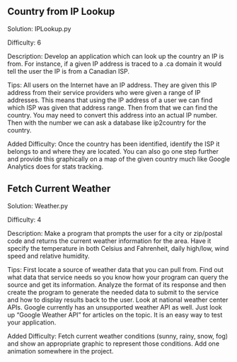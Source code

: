 Country from IP Lookup
----------------------
Solution: IPLookup.py

Difficulty: 6

Description: Develop an application which can look up the country an IP is from. For instance, if a given IP address is traced to a .ca domain it would tell the user the IP is from a Canadian ISP.

Tips: All users on the Internet have an IP address. They are given this IP address from their service providers who were given a range of IP addresses. This means that using the IP address of a user we can find which ISP was given that address range. Then from that we can find the country. You may need to convert this address into an actual IP number. Then with the number we can ask a database like ip2country for the country.

Added Difficulty: Once the country has been identified, identify the ISP it belongs to and where they are located. You can also go one step further and provide this graphically on a map of the given country much like Google Analytics does for stats tracking.

Fetch Current Weather
---------------------
Solution: Weather.py

Difficulty: 4

Description: Make a program that prompts the user for a city or zip/postal code and returns the current weather information for the area. Have it specify the temperature in both Celsius and Fahrenheit, daily high/low, wind speed and relative humidity.

Tips: First locate a source of weather data that you can pull from. Find out what data that service needs so you know how your program can query the source and get its information. Analyze the format of its response and then create the program to generate the needed data to submit to the service and how to display results back to the user. Look at national weather center APIs. Google currently has an unsupported weather API as well. Just look up “Google Weather API” for articles on the topic. It is an easy way to test your application.

Added Difficulty: Fetch current weather conditions (sunny, rainy, snow, fog) and show an appropriate graphic to represent those conditions. Add one animation somewhere in the project.
